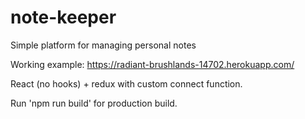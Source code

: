 # note-keeper
Simple platform for managing personal notes

Working example: https://radiant-brushlands-14702.herokuapp.com/

React (no hooks) + redux with custom connect function.

Run 'npm run build' for production build.
